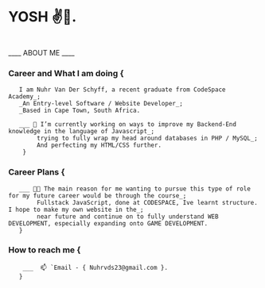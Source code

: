 # YOSH ✌️🐒.
<br>
____ ABOUT ME ____

### Career and What I am doing {

       I am Nuhr Van Der Schyff, a recent graduate from CodeSpace Academy_;
       _An Entry-level Software / Website Developer_;
       _Based in Cape Town, South Africa.
 
       ___ 🔭 I’m currently working on ways to improve my Backend-End knowledge in the language of Javascript_;
            trying to fully wrap my head around databases in PHP / MySQL_;
            And perfecting my HTML/CSS further.   
        }
            
            
### Career Plans {

       ___ 😶‍🌫️ The main reason for me wanting to pursue this type of role for my future career would be through the course_;
            Fullstack JavaScript, done at CODESPACE, Ive learnt structure. I hope to make my own website in the_;
            near future and continue on to fully understand WEB DEVELOPMENT, especially expanding onto GAME DEVELOPMENT.
       }
                 
### How to reach me {
       
        ___  📫 `Email - { Nuhrvds23@gmail.com }.
       }
        
